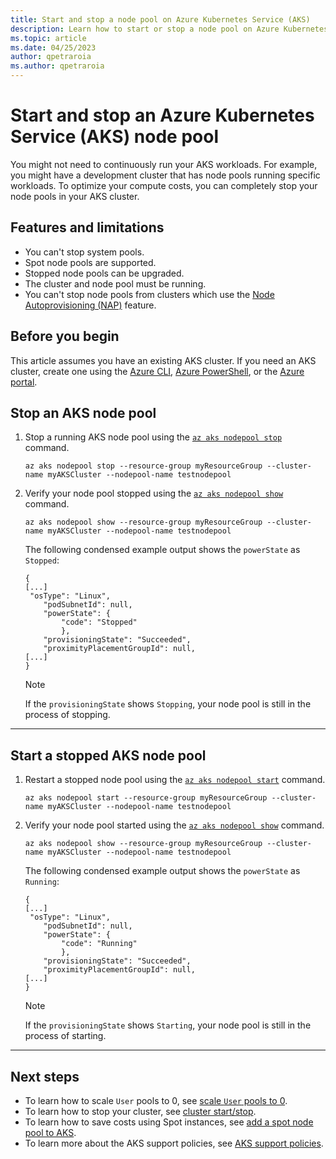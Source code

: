 ```yaml
---
title: Start and stop a node pool on Azure Kubernetes Service (AKS)
description: Learn how to start or stop a node pool on Azure Kubernetes Service (AKS).
ms.topic: article
ms.date: 04/25/2023
author: qpetraroia
ms.author: qpetraroia
---
```


# Start and stop an Azure Kubernetes Service (AKS) node pool

You might not need to continuously run your AKS workloads. For example, you might have a development cluster that has node pools running specific workloads. To optimize your compute costs, you can completely stop your node pools in your AKS cluster.

## Features and limitations

* You can't stop system pools.
* Spot node pools are supported.
* Stopped node pools can be upgraded.
* The cluster and node pool must be running.
* You can't stop node pools from clusters which use the [Node Autoprovisioning (NAP)](node-autoprovision.md) feature.

## Before you begin

This article assumes you have an existing AKS cluster. If you need an AKS cluster, create one using the [Azure CLI][aks-quickstart-cli], [Azure PowerShell][aks-quickstart-powershell], or the [Azure portal][aks-quickstart-portal].

## Stop an AKS node pool

1. Stop a running AKS node pool using the [`az aks nodepool stop`][az-aks-nodepool-stop] command.

    ```azurecli-interactive
    az aks nodepool stop --resource-group myResourceGroup --cluster-name myAKSCluster --nodepool-name testnodepool 
    ```

2. Verify your node pool stopped using the [`az aks nodepool show`][az-aks-nodepool-show] command.

    ```azurecli-interactive
    az aks nodepool show --resource-group myResourceGroup --cluster-name myAKSCluster --nodepool-name testnodepool
    ```

    The following condensed example output shows the `powerState` as `Stopped`:

    ```output
    {
    [...]
     "osType": "Linux",
        "podSubnetId": null,
        "powerState": {
            "code": "Stopped"
            },
        "provisioningState": "Succeeded",
        "proximityPlacementGroupId": null,
    [...]
    }
    ```

    > [!NOTE]
    > If the `provisioningState` shows `Stopping`, your node pool is still in the process of stopping.

---

## Start a stopped AKS node pool

1. Restart a stopped node pool using the [`az aks nodepool start`][az-aks-nodepool-start] command.

    ```azurecli-interactive
    az aks nodepool start --resource-group myResourceGroup --cluster-name myAKSCluster --nodepool-name testnodepool 
    ```

2. Verify your node pool started using the [`az aks nodepool show`][az-aks-nodepool-show] command.

    ```azurecli-interactive
    az aks nodepool show --resource-group myResourceGroup --cluster-name myAKSCluster --nodepool-name testnodepool
    ```

    The following condensed example output shows the `powerState` as `Running`:

    ```output
    {
    [...]
     "osType": "Linux",
        "podSubnetId": null,
        "powerState": {
            "code": "Running"
            },
        "provisioningState": "Succeeded",
        "proximityPlacementGroupId": null,
    [...]
    }
    ```

    > [!NOTE]
    > If the `provisioningState` shows `Starting`, your node pool is still in the process of starting.

---

## Next steps

* To learn how to scale `User` pools to 0, see [scale `User` pools to 0](scale-cluster.md#scale-user-node-pools-to-0).
* To learn how to stop your cluster, see [cluster start/stop](start-stop-cluster.md).
* To learn how to save costs using Spot instances, see [add a spot node pool to AKS](spot-node-pool.md).
* To learn more about the AKS support policies, see [AKS support policies](support-policies.md).

<!-- LINKS - internal -->
[aks-quickstart-cli]: ./learn/quick-kubernetes-deploy-cli.md
[aks-quickstart-portal]: ./learn/quick-kubernetes-deploy-portal.md
[aks-quickstart-powershell]: ./learn/quick-kubernetes-deploy-powershell.md
[az-aks-nodepool-stop]: /cli/azure/aks/nodepool#az_aks_nodepool_stop
[az-aks-nodepool-start]:/cli/azure/aks/nodepool#az_aks_nodepool_start
[az-aks-nodepool-show]: /cli/azure/aks/nodepool#az_aks_nodepool_show

